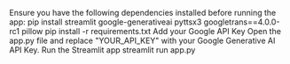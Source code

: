 Ensure you have the following dependencies installed before running the app:
pip install streamlit google-generativeai pyttsx3 googletrans==4.0.0-rc1 pillow
pip install -r requirements.txt
Add your Google API Key
  Open the app.py file and replace "YOUR_API_KEY" with your Google Generative AI API Key.
Run the Streamlit app
  streamlit run app.py
